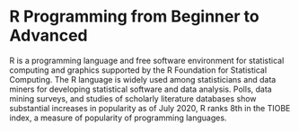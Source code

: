 # R Programming from Beginner to Advanced

R is a programming language and free software environment for statistical computing and graphics supported by the R Foundation for Statistical Computing. The R language is widely used among statisticians and data miners for developing statistical software and data analysis. Polls, data mining surveys, and studies of scholarly literature databases show substantial increases in popularity as of July 2020, R ranks 8th in the TIOBE index, a measure of popularity of programming languages.
